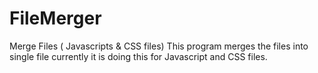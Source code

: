 # FileMerger
Merge Files ( Javascripts &amp; CSS files)
This program merges the files into single file currently it is doing this for Javascript and CSS files.
